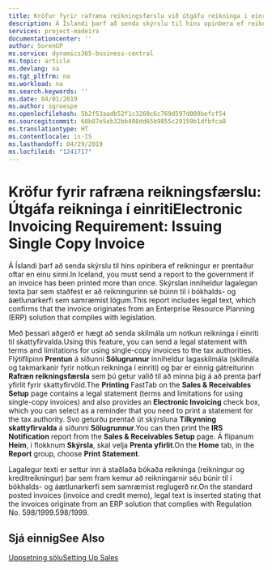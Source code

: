 ```yaml
---
title: Kröfur fyrir rafræna reikningsfærslu við útgáfu reikninga í einriti
description: Á Íslandi þarf að senda skýrslu til hins opinbera ef reikningur er prentaður oftar en einu sinni.
services: project-madeira
documentationcenter: ''
author: SorenGP
ms.service: dynamics365-business-central
ms.topic: article
ms.devlang: na
ms.tgt_pltfrm: na
ms.workload: na
ms.search.keywords: ''
ms.date: 04/01/2019
ms.author: sgroespe
ms.openlocfilehash: 5b2f53aadb52f1c3269c6c769d597d009befcf54
ms.sourcegitcommit: 60b87e5eb32bb408dd65b9855c29159b1dfbfca8
ms.translationtype: HT
ms.contentlocale: is-IS
ms.lasthandoff: 04/29/2019
ms.locfileid: "1241717"
---
```

# <a name="electronic-invoicing-requirement-issuing-single-copy-invoice"></a><span data-ttu-id="e2895-103">Kröfur fyrir rafræna reikningsfærslu: Útgáfa reikninga í einriti</span><span class="sxs-lookup"><span data-stu-id="e2895-103">Electronic Invoicing Requirement: Issuing Single Copy Invoice</span></span>
<span data-ttu-id="e2895-104">Á Íslandi þarf að senda skýrslu til hins opinbera ef reikningur er prentaður oftar en einu sinni.</span><span class="sxs-lookup"><span data-stu-id="e2895-104">In Iceland, you must send a report to the government if an invoice has been printed more than once.</span></span> <span data-ttu-id="e2895-105">Skýrslan inniheldur lagalegan texta þar sem staðfest er að reikningurinn sé búinn til í bókhalds- og áætlunarkerfi sem samræmist lögum.</span><span class="sxs-lookup"><span data-stu-id="e2895-105">This report includes legal text, which confirms that the invoice originates from an Enterprise Resource Planning (ERP) solution that complies with legislation.</span></span>  

<span data-ttu-id="e2895-106">Með þessari aðgerð er hægt að senda skilmála um notkun reikninga í einriti til skattyfirvalda.</span><span class="sxs-lookup"><span data-stu-id="e2895-106">Using this feature, you can send a legal statement with terms and limitations for using single-copy invoices to the tax authorities.</span></span> <span data-ttu-id="e2895-107">Flýtiflipinn **Prentun** á síðunni **Sölugrunnur** inniheldur lagaskilmála (skilmála og takmarkanir fyrir notkun reikninga í einriti) og þar er einnig gátreiturinn **Rafræn reikningsfærsla** sem þú getur valið til að minna þig á að prenta þarf yfirlit fyrir skattyfirvöld.</span><span class="sxs-lookup"><span data-stu-id="e2895-107">The **Printing** FastTab on the **Sales & Receivables Setup** page contains a legal statement (terms and limitations for using single-copy invoices) and also provides an **Electronic Invoicing** check box, which you can select as a reminder that you need to print a statement for the tax authority.</span></span> <span data-ttu-id="e2895-108">Svo geturðu prentað út skýrsluna **Tilkynning skattyfirvalda** á síðunni **Sölugrunnur**.</span><span class="sxs-lookup"><span data-stu-id="e2895-108">You can then print the **IRS Notification** report from the **Sales & Receivables Setup** page.</span></span> <span data-ttu-id="e2895-109">Á flipanum **Heim**, í flokknum **Skýrsla**, skal velja **Prenta yfirlit**.</span><span class="sxs-lookup"><span data-stu-id="e2895-109">On the **Home** tab, in the **Report** group, choose **Print Statement**.</span></span>  

<span data-ttu-id="e2895-110">Lagalegur texti er settur inn á staðlaða bókaða reikninga (reikningur og kreditreikningur) þar sem fram kemur að reikningarnir séu búnir til í bókhalds- og áætlunarkerfi sem samræmist reglugerð nr.</span><span class="sxs-lookup"><span data-stu-id="e2895-110">On the standard posted invoices (invoice and credit memo), legal text is inserted stating that the invoices originate from an ERP solution that complies with Regulation No.</span></span> <span data-ttu-id="e2895-111">598/1999.</span><span class="sxs-lookup"><span data-stu-id="e2895-111">598/1999.</span></span>  

## <a name="see-also"></a><span data-ttu-id="e2895-112">Sjá einnig</span><span class="sxs-lookup"><span data-stu-id="e2895-112">See Also</span></span>
[<span data-ttu-id="e2895-113">Uppsetning sölu</span><span class="sxs-lookup"><span data-stu-id="e2895-113">Setting Up Sales</span></span>](../../sales-setup-sales.md)  
